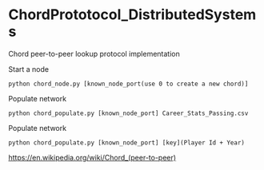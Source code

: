 # ChordPrototocol_DistributedSystems
Chord peer-to-peer lookup protocol implementation

Start a node
```console
python chord_node.py [known_node_port(use 0 to create a new chord)]
```

Populate network
```console
python chord_populate.py [known_node_port] Career_Stats_Passing.csv
```

Populate network
```console
python chord_populate.py [known_node_port] [key](Player Id + Year)
```



https://en.wikipedia.org/wiki/Chord_(peer-to-peer)
